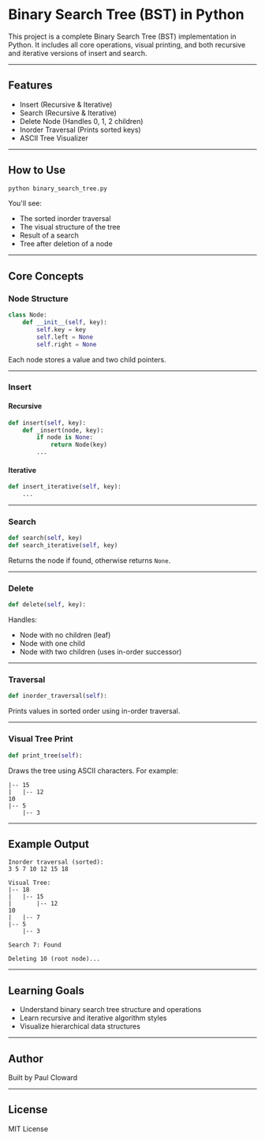 # Binary Search Tree (BST) in Python

This project is a complete Binary Search Tree (BST) implementation in Python. It includes all core operations, visual printing, and both recursive and iterative versions of insert and search.

---

## Features

- Insert (Recursive & Iterative)
- Search (Recursive & Iterative)
- Delete Node (Handles 0, 1, 2 children)
- Inorder Traversal (Prints sorted keys)
- ASCII Tree Visualizer


---

## How to Use

```bash
python binary_search_tree.py
```

You'll see:

- The sorted inorder traversal
- The visual structure of the tree
- Result of a search
- Tree after deletion of a node

---

## Core Concepts

### Node Structure

```python
class Node:
    def __init__(self, key):
        self.key = key
        self.left = None
        self.right = None
```

Each node stores a value and two child pointers.

---

### Insert

#### Recursive
```python
def insert(self, key):
    def _insert(node, key):
        if node is None:
            return Node(key)
        ...
```

#### Iterative
```python
def insert_iterative(self, key):
    ...
```

---

### Search

```python
def search(self, key)
def search_iterative(self, key)
```

Returns the node if found, otherwise returns `None`.

---

### Delete

```python
def delete(self, key):
```

Handles:
- Node with no children (leaf)
- Node with one child
- Node with two children (uses in-order successor)

---

### Traversal

```python
def inorder_traversal(self):
```

Prints values in sorted order using in-order traversal.

---

### Visual Tree Print

```python
def print_tree(self):
```

Draws the tree using ASCII characters. For example:

```
|-- 15
|   |-- 12
10
|-- 5
    |-- 3
```

---

## Example Output

```
Inorder traversal (sorted):
3 5 7 10 12 15 18 

Visual Tree:
|-- 18
|   |-- 15
|       |-- 12
10
|   |-- 7
|-- 5
    |-- 3

Search 7: Found

Deleting 10 (root node)...
```

---

## Learning Goals

- Understand binary search tree structure and operations
- Learn recursive and iterative algorithm styles
- Visualize hierarchical data structures

---

## Author

Built by Paul Cloward

---

## License

MIT License